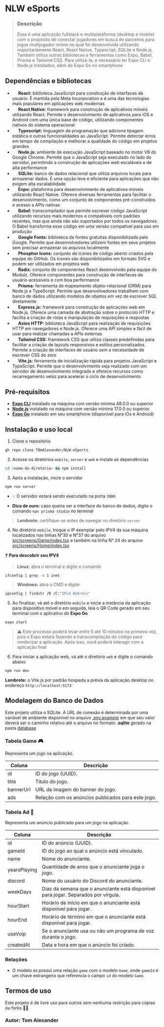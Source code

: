 # NLW eSports

> ### Descrição
> Essa é uma aplicação fullstack e multiplataforma (desktop e mobile) com o propósito de conectar jogadores em busca de parceiros para jogos multijogador online no qual foi desenvolvida utilizando majoritariamente React, React Native, Typescript, SQLite e Node.js. Também utiliza outras bibliotecas e ferramentas como Expo, Babel, Prisma e Tailwind CSS. Para utilizá-la, é necessário ter Expo CLI e Node.js instalados, além do Expo Go no smartphone

## Dependências e bibliotecas

- <img height="16" width="15" src="https://res.cloudinary.com/tommello/image/upload/v1674280418/Github/Profile%20Markdown/react_osmnfo.svg"/>  **React:** biblioteca JavaScript para construção de interfaces de usuário. É mantida pela Meta Incorporation e é uma das tecnologias mais populares em aplicações web modernas
- <img height="16" width="15" src="https://res.cloudinary.com/tommello/image/upload/v1674280418/Github/Profile%20Markdown/react_native_uozofa.svg"/> **React Native:** framework para construção de aplicativos móveis utilizando React. Permite o desenvolvimento de aplicativos para iOS e Android com uma única base de código, utilizando componentes nativos do sistema operacional
- <img height="16" width="15" src="https://cdn.jsdelivr.net/gh/devicons/devicon/icons/typescript/typescript-original.svg"/> **Typescript:** linguagem de programação que adiciona tipagem estática e outras funcionalidades ao JavaScript. Permite detectar erros em tempo de compilação e melhorar a qualidade do código em projetos grandes
- <img height="16" width="15" src="https://cdn.jsdelivr.net/gh/devicons/devicon/icons/nodejs/nodejs-original.svg"/> **Node.js:** ambiente de execução JavaScript baseado no motor V8 do Google Chrome. Permite que o JavaScript seja executado no lado do servidor, permitindo a construção de aplicações web escaláveis e de alta performance
- <img height="16" width="15" src="https://cdn.jsdelivr.net/gh/devicons/devicon/icons/sqlite/sqlite-original.svg" /> **SQLite:** banco de dados relacional que utiliza arquivos locais para armazenar dados. É uma opção leve e eficiente para aplicações que não exigem alta escalabilidade
- <img height="15" width="15" src="https://res.cloudinary.com/tommello/image/upload/v1683264432/expo_dark_icon_stspgv.png" /> **Expo:** plataforma para desenvolvimento de aplicativos móveis utilizando React Native. Oferece diversas ferramentas para facilitar o desenvolvimento, como um conjunto de componentes pré-construídos e acesso a APIs nativas
- <img height="16" width="15" src="https://cdn.jsdelivr.net/gh/devicons/devicon/icons/babel/babel-original.svg" /> **Babel:** transcompilador que permite escrever código JavaScript utilizando recursos mais modernos e compatíveis com padrões recentes, mas que ainda não são suportados por todos os navegadores. O Babel transforma esse código em uma versão compatível para uso em produção
- <img height="16" width="15" src="https://res.cloudinary.com/tommello/image/upload/v1683263929/google_fonts_icon_q0pmrl.svg" /> **Google Fonts:** biblioteca de fontes gratuitas disponibilizada pelo Google. Permite que desenvolvedores utilizem fontes em seus projetos sem precisar armazenar os arquivos localmente
- <img height="16" width="15" style="border-radius: 30px" src="https://res.cloudinary.com/tommello/image/upload/v1683264571/phosphor_icons_c7liwf.png" /> **Phosphor Icons:** conjunto de ícones de código aberto criados pela equipe do GitHub. Os ícones são disponibilizados em formato SVG e podem ser utilizados em projetos web
- <img height="16" width="15" src="https://res.cloudinary.com/tommello/image/upload/v1683264796/radix_icon_vlnmh3.svg" /> **Radix:** conjunto de componentes React desenvolvido pela equipe do Modulz. Oferece componentes para construção de interfaces de usuário acessíveis e com boa performance
- <img height="16" width="15" src="https://res.cloudinary.com/tommello/image/upload/v1682825523/Github/Profile%20Markdown/prisma-orm_lxicqu.svg" /> **Prisma:** ferramenta de mapeamento objeto-relacional (ORM) para Node.js e TypeScript. Permite que desenvolvedores trabalhem com banco de dados utilizando modelos de objetos em vez de escrever SQL diretamente
- <img height="16" width="15" style="border-radius: 30px" src="https://res.cloudinary.com/tommello/image/upload/v1683264139/express_js_icon_i3mjtq.png" /> **Express.js:** framework para construção de aplicações web em Node.js. Oferece uma camada de abstração sobre o protocolo HTTP e facilita a criação de rotas e manipulação de requisições e respostas
- <img height="16" width="15" style="border-radius: 30px" src="https://res.cloudinary.com/tommello/image/upload/v1683265024/axios_djp6gm.ico" />  **Axios HTTP:** biblioteca JavaScript para realização de requisições HTTP em navegadores e Node.js. Oferece uma API simples e fácil de usar para realizar chamadas a APIs externas
- <img height="16" width="15" style="border-radius: 30px" src="https://res.cloudinary.com/tommello/image/upload/v1683265180/tailwind_icon_wpqxn8.png" />  **Tailwind CSS:** framework CSS que utiliza classes predefinidas para facilitar a criação de layouts responsivos e estilos personalizados. Permite a criação de interfaces de usuário sem a necessidade de escrever CSS do zero
- <img height="16" width="15" src="https://res.cloudinary.com/tommello/image/upload/v1683265251/vitejs_icon_xf8wqy.svg" /> **Vite.js:** ferramenta de inicialização rápida para projetos JavaScript e TypeScript. Permite que o desenvolvimento seja realizado com um servidor de desenvolvimento integrado e oferece recursos como recarregamento veloz para acelerar o ciclo de desenvolvimento

## Pré-requisitos

- [**Expo CLI**](https://docs.expo.dev/archive/expo-cli/#installation) instalado na máquina com versão mínima 48.0.0 ou superior
- [**Node.js**](https://nodejs.org/en/download) instalado na máquina com versão mínima 17.0.0 ou superior
- [**Expo Go**](https://expo.dev/client) instalado em seu smartphone (disponível para iOs e Android)

## Instalação e uso local

1. Clone o repositório

```bash
gh repo clone T0mAlexander/NLW-eSports
```

2. Acesse os diretórios `mobile`, `server` e `web` e instale as dependências

```bash
cd <nome-do-diretório> && npm install
```

3. Após a instalação, inicie o servidor

```bash
npm run server
```

- 💡 O servidor estará sendo executado na porta `3000`

- **Dica de ouro:** caso queira ver a interface do banco de dados, digite o comando `npx prisma studio` no terminal

> **Lembrete:** certifique-se antes de navegar no diretório `server`

4. No diretório ``mobile``, troque o IP exemplar pelo IPV4 da sua máquina localizados nas linhas N°30 e N°37 do arquivo [src/screens/Game/index.tsx](https://github.com/T0mAlexander/NLW-eSports/blob/main/mobile/src/screens/Game/index.tsx#L30) e também na linha N° 24 do arquivo [src/screens/Home/index.tsx](https://github.com/T0mAlexander/NLW-eSports/blob/main/mobile/src/screens/Home/index.tsx#L24)

❓ **Para descobrir seu IPV4**

>**Linux**: abra o terminal e digite o comando

```bash
ifconfig | grep -m 1 inet
```

>**Windows:** abra o CMD e digite

```bash
ipconfig | findstr /R /C:"IPv4 Address"
```

5. Ao finalizar, vá até o diretório `mobile` e inicie a instância da aplicação para dispositivo móvel e em seguida, leia o QR Code gerado em seu terminal com o aplicativo do **Expo Go**

```bash
expo start
```

> ⚠️ Este processo poderá levar entre 5 até 10 minutos na primeira vez, pois o Expo estará fazendo a transcompilação do código para renderizar a aplicação. Após isso, você poderá interagir com a aplicação final

6. Para iniciar a aplicação web, vá até o diretório `web` e digite o comando abaixo

```bash
npm run dev
```

**Lembrete:** o Vite.js por padrão hospeda a prévia da aplicação desktop no endereço `http://localhost:5173`

## Modelagem do Banco de Dados

Este projeto utiliza o SQLite. A URL de conexão é determinada por uma variável de ambiente disponível no arquivo [.env.example](https://github.com/T0mAlexander/NLW-eSports/blob/main/server/src/.env.example) em que seu valor deverá ser o caminho relativo até o arquivo no formato **.sqlite** gerado na pasta [database](https://github.com/T0mAlexander/NLW-eSports/tree/main/server/src/database)

### Tabela Game 🎮

Representa um jogo na aplicação.

| Coluna       | Descrição                                                  |
|--------------|------------------------------------------------------------|
| id           | ID do jogo (UUID).                                         |
| title        | Título do jogo.                                            |
| bannerUrl    | URL da imagem do banner do jogo.                           |
| ads          | Relação com os anúncios publicados para este jogo.          |

### Tabela Ad 📢

Representa um anúncio publicado para um jogo na aplicação.

| Coluna       | Descrição                                                                        |
|--------------|----------------------------------------------------------------------------------|
| id           | ID do anúncio (UUID).                                                            |
| gameId       | ID do jogo ao qual o anúncio está vinculado.                                      |
| name         | Nome do anunciante.                                                              |
| yearsPlaying | Quantidade de anos que o anunciante joga o jogo.                                  |
| discord      | Nome do usuário do Discord do anunciante.                                        |
| weekDays     | Dias da semana que o anunciante está disponível para jogar. Separados por vírgula.|
| hourStart    | Horário de início em que o anunciante está disponível para jogar.                 |
| hourEnd      | Horário de término em que o anunciante está disponível para jogar.                |
| useVoip      | Se o anunciante usa ou não um programa de voz durante o jogo.                      |
| createdAt    | Data e hora em que o anúncio foi criado.                                          |

### Relações

- O modelo `Ad` possui uma relação `game` com o modelo `Game`, onde `gameId` é um chave estrangeira que referencia o campo `id` do modelo `Game`.

## Termos de uso

Este projeto é de livre uso para outros sem nenhuma restrição para cópias ou forks 👍🏻

### Autor: Tom Alexander
